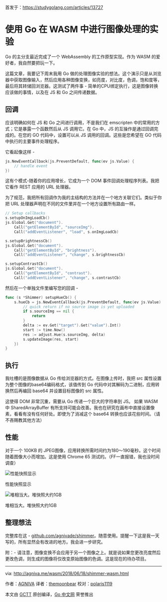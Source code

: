 首发于：https://studygolang.com/articles/13727

# 使用 Go 在 WASM 中进行图像处理的实验

Go 的主分支最近完成了一个 WebAssembly 的工作原型实现。作为 WASM 的爱好者，我自然要把玩一下。

这篇文章，我要记下周末我用 Go 做的处理图像实验的想法。这个演示只是从浏览器中获取图像输入，然后应用各种图像变换，如亮度，对比度，色调，饱和度等，最后将其转储回浏览器。这测试了两件事 - 简单的CPU绑定执行，这是图像转换应该做的事情，以及在 JS 和 Go 之间传递数据。

## 回调

应该明确如何在 JS 和 Go 之间进行调用，不是我们在 emscripten 中的常用的方式；它是暴露一个函数然后从 JS 调用它。在 Go 中，JS 的互操作是通过回调完成的。在您的 GO 代码中，设置可以从 JS 调用的回调。这些是您希望在 GO 代码中执行的主要事件处理程序。

它看起像这样 -

```go
js.NewEventCallback(js.PreventDefault, func(ev js.Value) {
	// handle event
})
```

这有个模式-随着你的应用增长，它成为一个 DOM 事件回调处理程序列表。我把它看作 REST 应用的 URL 处理器。

为了规范，我把所有回调作为我的主结构的方法并在一个地方关联它们。类似于你把 URL 处理器声明在不同的文件里并在一个地方设置所有路由一样。

```go
// Setup callbacks
s.setupOnImgLoadCb()
js.Global.Get("document").
	Call("getElementById", "sourceImg").
	Call("addEventListener", "load", s.onImgLoadCb)

s.setupBrightnessCb()
js.Global.Get("document").
	Call("getElementById", "brightness").
	Call("addEventListener", "change", s.brightnessCb)

s.setupContrastCb()
js.Global.Get("document").
	Call("getElementById", "contrast").
	Call("addEventListener", "change", s.contrastCb)
```

然后在一个单独文件里编写您的回调 -

```go
func (s *Shimmer) setupHueCb() {
	s.hueCb = js.NewEventCallback(js.PreventDefault, func(ev js.Value) {
		// quick return if no source image is yet uploaded
		if s.sourceImg == nil {
			return
		}
		delta := ev.Get("target").Get("value").Int()
		start := time.Now()
		res := adjust.Hue(s.sourceImg, delta)
		s.updateImage(res, start)
	})
}
```

## 执行

我吐槽的是图像数据从 Go 传给浏览器的方式。在图像上传时，我把 src 属性设置为整个图像的base64编码格式，该值传到 Go 代码中对其解码为二进制，应用转换然后再编回 base64 并设置目标图像的 src 属性。

这使得 DOM 非常沉重，需要从 Go 传递一个巨大的字符串到 JS。 如果 WASM 中 SharedArrayBuffer 有所支持可能会改善。我也在研究在画布中直接设置像素，看看有没有任何好处。即使为了消减这个 base64 转换也应该花些时间。（请不吝赐教其他方法）

## 性能

对于一个 100KB 的 JPEG图像，应用转换所需时间约为180～190毫秒。这个时间随着图像大小而增加。这是使用 Chrome 65 测试的。（FF一直报错，我也没时间调查）

![性能快照显示](https://raw.githubusercontent.com/studygolang/gctt-images/master/Experiments-with-image-manipulation-in-WASM-using-Go/wasm1.png)

性能快照显示

![堆相当大。堆快照大约1GB](https://raw.githubusercontent.com/studygolang/gctt-images/master/Experiments-with-image-manipulation-in-WASM-using-Go/wasm2.png)

堆相当大。堆快照大约1GB

## 整理想法

完整库在这 - [github.com/agnivade/shimmer](https://github.com/agnivade/shimmer)。随意使用。提醒一下这是我一天写的，所有显然会有改进的地方。我会进一步研究。

附：- 请注意，图像变换不会应用于另一个图像之上。就是说如果您更改亮度然后更改色调，则生成的图像将仅改变原始图像的色调。这是现在的待办项目。

---

via: http://agniva.me/wasm/2018/06/18/shimmer-wasm.html

作者：[AGNIVA](http://agniva.me/)
译者：[themoonbear](https://github.com/themoonbear)
校对：[polaris1119](https://github.com/polaris1119)

本文由 [GCTT](https://github.com/studygolang/GCTT) 原创编译，[Go 中文网](https://studygolang.com/) 荣誉推出
